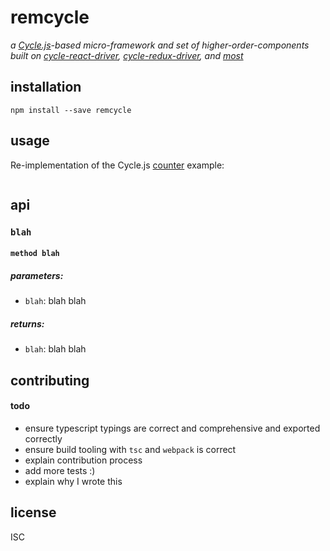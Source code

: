 # remcycle
*a [Cycle.js](https://cycle.js.org)-based micro-framework and set of higher-order-components built on [cycle-react-driver](https://github.com/sunny-g/cycle-react-driver), [cycle-redux-driver](https://github.com/sunny-g/cycle-redux-driver), and [most](https://github.com/cujojs/most)*

<!--## why-->

## installation
```
npm install --save remcycle
```

## usage
Re-implementation of the Cycle.js [counter](https://github.com/cyclejs/cyclejs/tree/master/examples/counter) example:

```js
```

## api

### `blah`

#### `method blah`

##### parameters:
* `blah`: blah blah

##### returns:
* `blah`: blah blah
## contributing

#### todo

- ensure typescript typings are correct and comprehensive and exported correctly
- ensure build tooling with `tsc` and `webpack` is correct
- explain contribution process
- add more tests :)
- explain why I wrote this

## license
ISC
